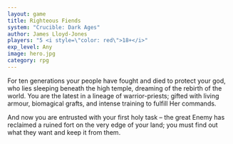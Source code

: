 ```yaml
---
layout: game
title: Righteous Fiends 
system: "Crucible: Dark Ages"
author: James Lloyd-Jones
players: "5 <i style=\"color: red\">18+</i>"
exp_level: Any
image: hero.jpg
category: rpg
---
```


For ten generations your people have fought and died to protect your god, who lies sleeping beneath the high temple, dreaming of the rebirth of the world. You are the latest in a lineage of warrior-priests; gifted with living armour, biomagical grafts, and intense training to fulfill Her commands. 

And now you are entrusted with your first holy task – the great Enemy has reclaimed a ruined fort on the very edge of your land; you must find out what they want and keep it from them.

